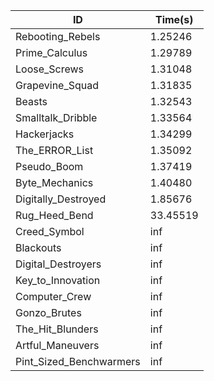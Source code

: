 |ID|Time(s)|
|-|-|
|Rebooting_Rebels|1.25246|
|Prime_Calculus|1.29789|
|Loose_Screws|1.31048|
|Grapevine_Squad|1.31835|
|Beasts|1.32543|
|Smalltalk_Dribble|1.33564|
|Hackerjacks|1.34299|
|The_ERROR_List|1.35092|
|Pseudo_Boom|1.37419|
|Byte_Mechanics|1.40480|
|Digitally_Destroyed|1.85676|
|Rug_Heed_Bend|33.45519|
|Creed_Symbol|inf|
|Blackouts|inf|
|Digital_Destroyers|inf|
|Key_to_Innovation|inf|
|Computer_Crew|inf|
|Gonzo_Brutes|inf|
|The_Hit_Blunders|inf|
|Artful_Maneuvers|inf|
|Pint_Sized_Benchwarmers|inf|

